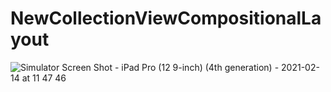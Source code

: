 # NewCollectionViewCompositionalLayout

![Simulator Screen Shot - iPad Pro (12 9-inch) (4th generation) - 2021-02-14 at 11 47 46](https://user-images.githubusercontent.com/29175925/107883286-1038d880-6ebc-11eb-946f-dca484598d90.png)
